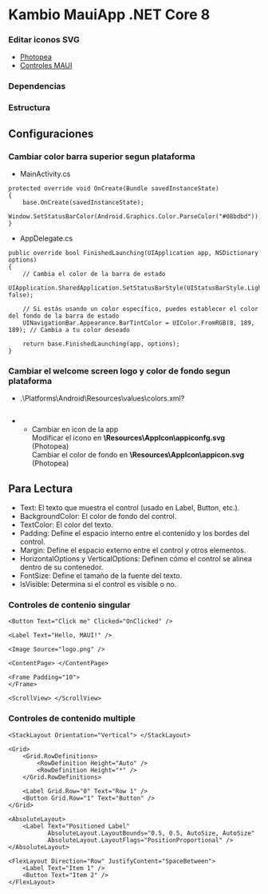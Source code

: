 ﻿# Kambio MauiApp .NET Core 8

### Editar iconos SVG
* [Photopea](https://www.photopea.com/)
* [Controles MAUI](https://learn.microsoft.com/en-us/dotnet/maui/user-interface/controls/?view=net-maui-8.0)

### Dependencias

### Estructura

## Configuraciones
### Cambiar color barra superior segun plataforma
* MainActivity.cs
```
protected override void OnCreate(Bundle savedInstanceState)
{
    base.OnCreate(savedInstanceState);
    Window.SetStatusBarColor(Android.Graphics.Color.ParseColor("#08bdbd"));
}
```
* AppDelegate.cs
```
public override bool FinishedLaunching(UIApplication app, NSDictionary options)
{
    // Cambia el color de la barra de estado
    UIApplication.SharedApplication.SetStatusBarStyle(UIStatusBarStyle.LightContent, false);

    // Si estás usando un color específico, puedes establecer el color del fondo de la barra de estado
    UINavigationBar.Appearance.BarTintColor = UIColor.FromRGB(8, 189, 189); // Cambia a tu color deseado

    return base.FinishedLaunching(app, options);
}
```

### Cambiar el welcome screen logo y color de fondo segun plataforma
* .\Platforms\Android\Resources\values\colors.xml?
```
```

* * Cambiar en icon de la app  
Modificar el icono en **\Resources\AppIcon\appiconfg.svg** (Photopea) <br>
Cambiar el color de fondo en **\Resources\AppIcon\appicon.svg** (Photopea)


## Para Lectura
* Text: El texto que muestra el control (usado en Label, Button, etc.).
* BackgroundColor: El color de fondo del control.
* TextColor: El color del texto.
* Padding: Define el espacio interno entre el contenido y los bordes del control.
* Margin: Define el espacio externo entre el control y otros elementos.
* HorizontalOptions y VerticalOptions: Definen cómo el control se alinea dentro de su contenedor.
* FontSize: Define el tamaño de la fuente del texto.
* IsVisible: Determina si el control es visible o no.

### Controles de contenio singular
```
<Button Text="Click me" Clicked="OnClicked" />

<Label Text="Hello, MAUI!" />

<Image Source="logo.png" />

<ContentPage> </ContentPage>

<Frame Padding="10"> 
</Frame>

<ScrollView> </ScrollView>
```

### Controles de contenido multiple
```
<StackLayout Orientation="Vertical"> </StackLayout>

<Grid>
    <Grid.RowDefinitions>
        <RowDefinition Height="Auto" />
        <RowDefinition Height="*" />
    </Grid.RowDefinitions>

    <Label Grid.Row="0" Text="Row 1" />
    <Button Grid.Row="1" Text="Button" />
</Grid>

<AbsoluteLayout>
    <Label Text="Positioned Label"
           AbsoluteLayout.LayoutBounds="0.5, 0.5, AutoSize, AutoSize"
           AbsoluteLayout.LayoutFlags="PositionProportional" />
</AbsoluteLayout>

<FlexLayout Direction="Row" JustifyContent="SpaceBetween">
    <Label Text="Item 1" />
    <Button Text="Item 2" />
</FlexLayout>
```

